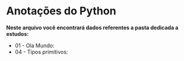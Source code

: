 # Anotações do Python #

**Neste arquivo você encontrará dados referentes a pasta dedicada a estudos:**
* 01 - Ola Mundo:
* 04 - Tipos primitivos:
